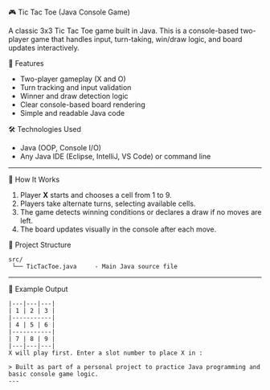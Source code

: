 🎮 Tic Tac Toe (Java Console Game)

A classic 3x3 Tic Tac Toe game built in Java. This is a console-based two-player game that handles input, turn-taking, win/draw logic, and board updates interactively.

🔑 Features

* Two-player gameplay (X and O)
* Turn tracking and input validation
* Winner and draw detection logic
* Clear console-based board rendering
* Simple and readable Java code
  
🛠️ Technologies Used
* Java (OOP, Console I/O)
* Any Java IDE (Eclipse, IntelliJ, VS Code) or command line
---
🧩 How It Works
1. Player **X** starts and chooses a cell from 1 to 9.
2. Players take alternate turns, selecting available cells.
3. The game detects winning conditions or declares a draw if no moves are left.
4. The board updates visually in the console after each move.

📁 Project Structure
```
src/
 └── TicTacToe.java     - Main Java source file
```
---
📌 Example Output
```
|---|---|---|
| 1 | 2 | 3 |
|-----------|
| 4 | 5 | 6 |
|-----------|
| 7 | 8 | 9 |
|---|---|---|
X will play first. Enter a slot number to place X in :

> Built as part of a personal project to practice Java programming and basic console game logic.
---

